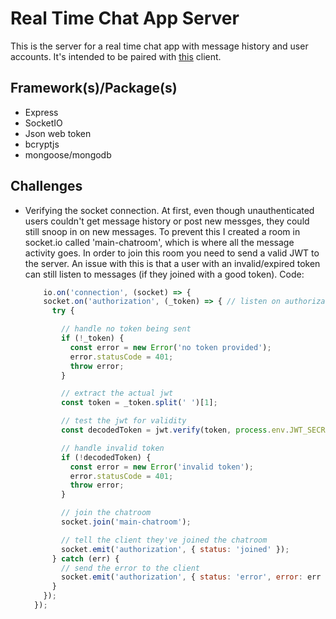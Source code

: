 # Real Time Chat App Server
This is the server for a real time chat app with message history and user accounts. It's intended to be paired with [this](https://github.com/matthajec/real-time-chat-app-client) client.

## Framework(s)/Package(s)
* Express
* SocketIO
* Json web token
* bcryptjs
* mongoose/mongodb

## Challenges
* Verifying the socket connection. At first, even though unauthenticated users couldn't get message history or post new messges, they could still snoop in on new messages. To prevent this I created a room in socket.io called 'main-chatroom', which is where all the message activity goes. In order to join this room you need to send a valid JWT to the server. 
An issue with this is that a user with an invalid/expired token can still listen to messages (if they joined with a good token). Code: 
  ```javascript
      io.on('connection', (socket) => {
      socket.on('authorization', (_token) => { // listen on authorization channel
        try {

          // handle no token being sent
          if (!_token) {
            const error = new Error('no token provided');
            error.statusCode = 401;
            throw error;
          }

          // extract the actual jwt
          const token = _token.split(' ')[1];

          // test the jwt for validity
          const decodedToken = jwt.verify(token, process.env.JWT_SECRET);

          // handle invalid token
          if (!decodedToken) {
            const error = new Error('invalid token');
            error.statusCode = 401;
            throw error;
          }

          // join the chatroom
          socket.join('main-chatroom');

          // tell the client they've joined the chatroom
          socket.emit('authorization', { status: 'joined' });
        } catch (err) {
          // send the error to the client
          socket.emit('authorization', { status: 'error', error: err });
        }
      });
    });
  ```
